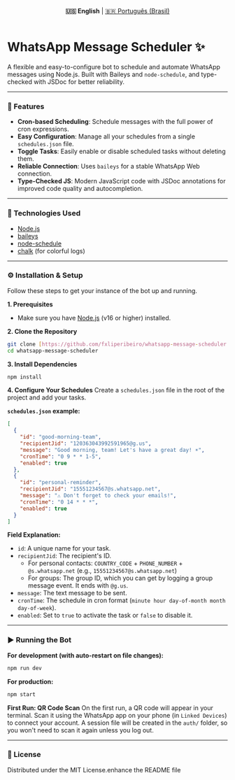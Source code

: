 <div align="center">
  <strong>🇺🇸 English</strong> | <a href="README.pt-BR.md">🇧🇷 Português (Brasil)</a>
</div>
<br>

# WhatsApp Message Scheduler ✨

A flexible and easy-to-configure bot to schedule and automate WhatsApp messages using Node.js. Built with Baileys and `node-schedule`, and type-checked with JSDoc for better reliability.

---

### 🚀 Features

- **Cron-based Scheduling**: Schedule messages with the full power of cron expressions.
- **Easy Configuration**: Manage all your schedules from a single `schedules.json` file.
- **Toggle Tasks**: Easily enable or disable scheduled tasks without deleting them.
- **Reliable Connection**: Uses `baileys` for a stable WhatsApp Web connection.
- **Type-Checked JS**: Modern JavaScript code with JSDoc annotations for improved code quality and autocompletion.

---

### 🔧 Technologies Used

- [Node.js](https://nodejs.org/)
- [baileys](https://github.com/WhiskeySockets/Baileys)
- [node-schedule](https://github.com/node-schedule/node-schedule)
- [chalk](https://github.com/chalk/chalk) (for colorful logs)

---

### ⚙️ Installation & Setup

Follow these steps to get your instance of the bot up and running.

**1. Prerequisites**
- Make sure you have [Node.js](https://nodejs.org/en/download/) (v16 or higher) installed.

**2. Clone the Repository**
```bash
git clone [https://github.com/fxliperibeiro/whatsapp-message-scheduler.git](https://github.com/fxliperibeiro/whatsapp-message-scheduler.git)
cd whatsapp-message-scheduler
````

**3. Install Dependencies**

```bash
npm install
```

**4. Configure Your Schedules**
Create a `schedules.json` file in the root of the project and add your tasks.

**`schedules.json` example:**

```json
[
  {
    "id": "good-morning-team",
    "recipientJid": "120363043992591965@g.us",
    "message": "Good morning, team! Let's have a great day! ☀️",
    "cronTime": "0 9 * * 1-5",
    "enabled": true
  },
  {
    "id": "personal-reminder",
    "recipientJid": "15551234567@s.whatsapp.net",
    "message": "⚠️ Don't forget to check your emails!",
    "cronTime": "0 14 * * *",
    "enabled": true
  }
]
```

**Field Explanation:**

  - `id`: A unique name for your task.
  - `recipientJid`: The recipient's ID.
      - For personal contacts: `COUNTRY_CODE` + `PHONE_NUMBER` + `@s.whatsapp.net` (e.g., `15551234567@s.whatsapp.net`)
      - For groups: The group ID, which you can get by logging a group message event. It ends with `@g.us`.
  - `message`: The text message to be sent.
  - `cronTime`: The schedule in cron format (`minute hour day-of-month month day-of-week`).
  - `enabled`: Set to `true` to activate the task or `false` to disable it.

-----

### ▶️ Running the Bot

**For development (with auto-restart on file changes):**

```bash
npm run dev
```

**For production:**

```bash
npm start
```

**First Run: QR Code Scan**
On the first run, a QR code will appear in your terminal. Scan it using the WhatsApp app on your phone (in `Linked Devices`) to connect your account. A session file will be created in the `auth/` folder, so you won't need to scan it again unless you log out.

-----

### 📜 License

Distributed under the MIT License.enhance the README file
